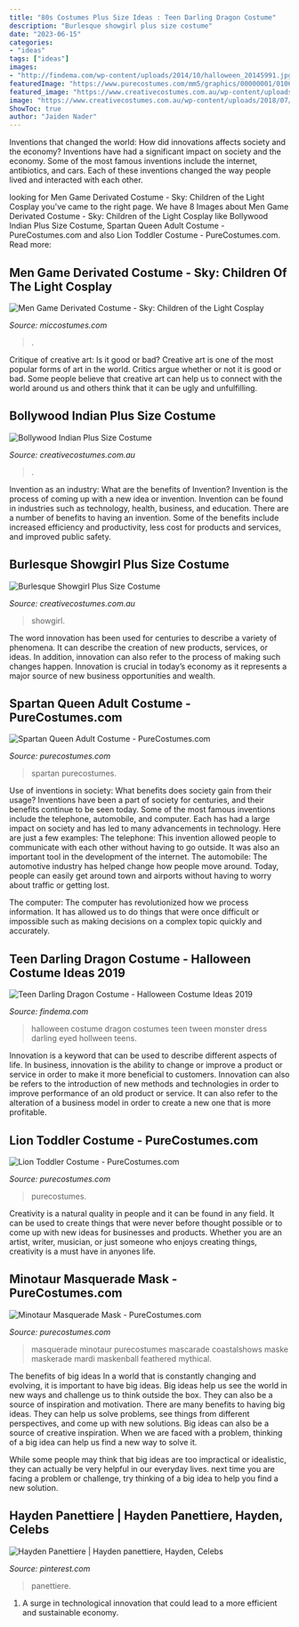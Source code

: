 ```yaml
---
title: "80s Costumes Plus Size Ideas : Teen Darling Dragon Costume"
description: "Burlesque showgirl plus size costume"
date: "2023-06-15"
categories:
- "ideas"
tags: ["ideas"]
images:
- "http://findema.com/wp-content/uploads/2014/10/halloween_20145991.jpg"
featuredImage: "https://www.purecostumes.com/mm5/graphics/00000001/01068_full_1.jpg"
featured_image: "https://www.creativecostumes.com.au/wp-content/uploads/2018/07/CC_April_18_099-420x560.jpg"
image: "https://www.creativecostumes.com.au/wp-content/uploads/2018/07/CC_April_18_099-420x560.jpg"
ShowToc: true
author: "Jaiden Nader"
---
```



Inventions that changed the world: How did innovations affects society and the economy?
Inventions have had a significant impact on society and the economy. Some of the most famous inventions include the internet, antibiotics, and cars. Each of these inventions changed the way people lived and interacted with each other.

	

		
looking for Men Game Derivated Costume - Sky: Children of the Light Cosplay you've came to the right page. We have 8 Images about Men Game Derivated Costume - Sky: Children of the Light Cosplay like Bollywood Indian Plus Size Costume, Spartan Queen Adult Costume - PureCostumes.com and also Lion Toddler Costume - PureCostumes.com. Read more:
		
    
## Men Game Derivated Costume - Sky: Children Of The Light Cosplay

<img loading=lazy src="https://www.miccostumes.com/images/path-products/image-CCOL008C-5.jpg/&amp;width=1200&amp;height=1200&amp;a.jpg" onerror="this.onerror=null;this.src='https://tse3.mm.bing.net/th?id=OIP.gwgwRJieXM0cRFDm42VrJAHaK3&amp;pid=15.1';" alt="Men Game Derivated Costume - Sky: Children of the Light Cosplay">

_Source: miccostumes.com_

>. 

	

Critique of creative art: Is it good or bad?
Creative art is one of the most popular forms of art in the world. Critics argue whether or not it is good or bad. Some people believe that creative art can help us to connect with the world around us and others think that it can be ugly and unfulfilling.

    
## Bollywood Indian Plus Size Costume

<img loading=lazy src="https://www.creativecostumes.com.au/wp-content/uploads/2018/07/CC_April_18_078-768x1024.jpg" onerror="this.onerror=null;this.src='https://tse2.mm.bing.net/th?id=OIP.Ei4yYV3RKK3JLhPVukRZygHaJ4&amp;pid=15.1';" alt="Bollywood Indian Plus Size Costume">

_Source: creativecostumes.com.au_

>. 

	

Invention as an industry: What are the benefits of Invention?
Invention is the process of coming up with a new idea or invention. Invention can be found in industries such as technology, health, business, and education. There are a number of benefits to having an invention. Some of the benefits include increased efficiency and productivity, less cost for products and services, and improved public safety.

    
## Burlesque Showgirl Plus Size Costume

<img loading=lazy src="https://www.creativecostumes.com.au/wp-content/uploads/2018/07/CC_April_18_099-420x560.jpg" onerror="this.onerror=null;this.src='https://tse2.mm.bing.net/th?id=OIP.S2ZTUWDL2a8FcVkWEIXUrQAAAA&amp;pid=15.1';" alt="Burlesque Showgirl Plus Size Costume">

_Source: creativecostumes.com.au_

>showgirl. 

	

The word innovation has been used for centuries to describe a variety of phenomena. It can describe the creation of new products, services, or ideas. In addition, innovation can also refer to the process of making such changes happen. Innovation is crucial in today’s economy as it represents a major source of new business opportunities and wealth.

    
## Spartan Queen Adult Costume - PureCostumes.com

<img loading=lazy src="https://www.purecostumes.com/mm5/graphics/00000001/01068_full_1.jpg" onerror="this.onerror=null;this.src='https://tse3.mm.bing.net/th?id=OIP.9hoWC_TAQthv-umflXfa4gHaLO&amp;pid=15.1';" alt="Spartan Queen Adult Costume - PureCostumes.com">

_Source: purecostumes.com_

>spartan purecostumes. 

	

Use of inventions in society: What benefits does society gain from their usage?
Inventions have been a part of society for centuries, and their benefits continue to be seen today. Some of the most famous inventions include the telephone, automobile, and computer. Each has had a large impact on society and has led to many advancements in technology. Here are just a few examples: The telephone: This invention allowed people to communicate with each other without having to go outside. It was also an important tool in the development of the internet.
The automobile: The automotive industry has helped change how people move around. Today, people can easily get around town and airports without having to worry about traffic or getting lost.

The computer: The computer has revolutionized how we process information. It has allowed us to do things that were once difficult or impossible such as making decisions on a complex topic quickly and accurately.

    
## Teen Darling Dragon Costume - Halloween Costume Ideas 2019

<img loading=lazy src="http://findema.com/wp-content/uploads/2014/10/halloween_20145991.jpg" onerror="this.onerror=null;this.src='https://tse1.mm.bing.net/th?id=OIP.kc__fdvBMLJxJsuthOIKBAHaKl&amp;pid=15.1';" alt="Teen Darling Dragon Costume - Halloween Costume Ideas 2019">

_Source: findema.com_

>halloween costume dragon costumes teen tween monster dress darling eyed hollween teens. 

	

Innovation is a keyword that can be used to describe different aspects of life. In business, innovation is the ability to change or improve a product or service in order to make it more beneficial to customers. Innovation can also be refers to the introduction of new methods and technologies in order to improve performance of an old product or service. It can also refer to the alteration of a business model in order to create a new one that is more profitable.

    
## Lion Toddler Costume - PureCostumes.com

<img loading=lazy src="https://www.purecostumes.com/mm5/graphics/00000001/U26056_full_1.jpg" onerror="this.onerror=null;this.src='https://tse3.mm.bing.net/th?id=OIP.rcZRC2pH-9akfZhXy46T6QHaLO&amp;pid=15.1';" alt="Lion Toddler Costume - PureCostumes.com">

_Source: purecostumes.com_

>purecostumes. 

	

Creativity is a natural quality in people and it can be found in any field. It can be used to create things that were never before thought possible or to come up with new ideas for businesses and products. Whether you are an artist, writer, musician, or just someone who enjoys creating things, creativity is a must have in anyones life.

    
## Minotaur Masquerade Mask - PureCostumes.com

<img loading=lazy src="https://www.purecostumes.com/mm5/graphics/00000001/FM78412_full_1.jpg" onerror="this.onerror=null;this.src='https://tse1.mm.bing.net/th?id=OIP.HrKToP7zdWJ8w-a-72tyYAHaLO&amp;pid=15.1';" alt="Minotaur Masquerade Mask - PureCostumes.com">

_Source: purecostumes.com_

>masquerade minotaur purecostumes mascarade coastalshows maske maskerade mardi maskenball feathered mythical. 

	

The benefits of big ideas
In a world that is constantly changing and evolving, it is important to have big ideas. Big ideas help us see the world in new ways and challenge us to think outside the box. They can also be a source of inspiration and motivation.
There are many benefits to having big ideas. They can help us solve problems, see things from different perspectives, and come up with new solutions. Big ideas can also be a source of creative inspiration. When we are faced with a problem, thinking of a big idea can help us find a new way to solve it.

While some people may think that big ideas are too impractical or idealistic, they can actually be very helpful in our everyday lives. next time you are facing a problem or challenge, try thinking of a big idea to help you find a new solution.

    
## Hayden Panettiere | Hayden Panettiere, Hayden, Celebs

<img loading=lazy src="https://i.pinimg.com/736x/4f/61/61/4f61616752d11a5dd30d1402b5765acb.jpg" onerror="this.onerror=null;this.src='https://tse2.mm.bing.net/th?id=OIP.OAGbvZOKMcdFcnzA1xrykAHaJ3&amp;pid=15.1';" alt="Hayden Panettiere | Hayden panettiere, Hayden, Celebs">

_Source: pinterest.com_

>panettiere. 

	

1. A surge in technological innovation that could lead to a more efficient and sustainable economy. 

